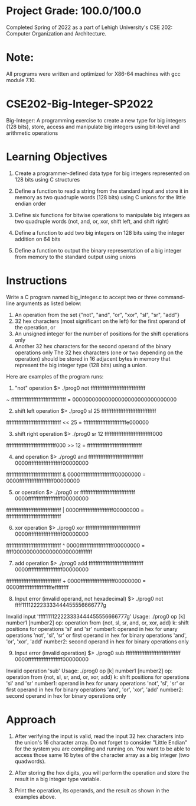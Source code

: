 # Project Grade: 100.0/100.0
Completed Spring of 2022 as a part of Lehigh University's CSE 202: Computer Organization and Architecture.

# Note:
All programs were written and optimized for X86-64 machines with gcc module 7.10.

# CSE202-Big-Integer-SP2022
Big-Integer: A programming exercise to create a new type for big integers (128 bits), store, access and manipulate big integers using bit-level and arithmetic operations

# Learning Objectives
1) Create a programmer-defined data type for big integers represented on 128 bits using C structures

2) Define a function to read a string from the standard input and store it in memory as two quadruple words (128 bits) using C unions for the little endian order

3) Define six functions for bitwise operations to manipulate big integers as two quadruple words (not, and, or, xor, shift left, and shift right)

4) Define a function to add two big integers on 128 bits using the integer addition on 64 bits

5) Define a function to output the binary representation of a big integer from memory to the standard output using unions


# Instructions
Write a C program named big_integer.c to accept two or three command-line arguments as listed below:
1. An operation from the set {"not", "and", "or", "xor", "sl", "sr", "add"}
2. 32 hex characters (most significant on the left) for the first operand of the operation, or
3. An unsigned integer for the number of positions for the shift operations only
4. Another 32 hex characters for the second operand of the binary operations only
The 32 hex characters (one or two depending on the operation) should be stored in 16 adjacent bytes in memory that represent the big integer type (128 bits) using a union.

Here are examples of the program runs:

1. "not" operation
$> ./prog0 not ffffffffffffffffffffffffffffffff  

~ ffffffffffffffffffffffffffffffff = 00000000000000000000000000000000


2. shift left operation
$> ./prog0 sl 25 ffffffffffffffffffffffffffffffff  

ffffffffffffffffffffffffffffffff << 25 = fffffffffffffffffffffffffe000000

3. shift right operation
$> ./prog0 sr 12 ffffffffffffffffffffffffffff000  

fffffffffffffffffffffffffffff000 >> 12 = ffffffffffffffffffffffffffffffff

4. and operation
$> ./prog0 and ffffffffffffffffffffffffffffffff  0000ffffffffffffffffffff00000000

ffffffffffffffffffffffffffffffff &
0000ffffffffffffffffffff00000000 =
0000ffffffffffffffffffff00000000

5. or operation
$> ./prog0 or ffffffffffffffffffffffffffffffff  0000ffffffffffffffffffff00000000

ffffffffffffffffffffffffffffffff |
0000ffffffffffffffffffff00000000 =
ffffffffffffffffffffffffffffffff

6. xor operation
$> ./prog0 xor ffffffffffffffffffffffffffffffff  0000ffffffffffffffffffff00000000

ffffffffffffffffffffffffffffffff ^
0000ffffffffffffffffffff00000000 =
ffff00000000000000000000ffffffff

7. add operation
$> ./prog0 add ffffffffffffffffffffffffffffffff  0000ffffffffffffffffffff00000000

ffffffffffffffffffffffffffffffff +
0000ffffffffffffffffffff00000000 =
0000fffffffffffffffffffeffffffff

8. Input error (invalid operand, not hexadecimal)
$> ./prog0 not ffff111122223333444455556666777g

Invalid input 'ffff111122223333444455556666777g'
Usage:
        ./prog0 op [k] number1 [number2]
        op: operation from {not, sl, sr, and, or, xor, add}
        k: shift positions for operations 'sl' and 'sr'
        number1: operand in hex for unary operations 'not', 'sl', 'sr'
                or first operand in hex for binary operations 'and', 'or', 'xor', 'add'
        number2: second operand in hex for binary operations only

9. Input error (invalid operation)
$> ./prog0 sub ffffffffffffffffffffffffffffffff  0000ffffffffffffffffffff00000000

Invalid operation 'sub'
Usage:
        ./prog0 op [k] number1 [number2]
        op: operation from {not, sl, sr, and, or, xor, add}
        k: shift positions for operations 'sl' and 'sr'
        number1: operand in hex for unary operations 'not', 'sl', 'sr'
         or first operand in hex for binary operations 'and', 'or', 'xor', 'add'
        number2: second operand in hex for binary operations only

# Approach
1) After verifying the input is valid, read the input 32 hex characters into the union's 16 character array. Do not forget to consider "Little Endian" for the system you are compiling and running on. You want to be able to access those same 16 bytes of the character array as a big integer (two quadwords).

2) After storing the hex digits, you will perform the operation and store the result in a big integer type variable.

3) Print the operation, its operands, and the result as shown in the examples above.


